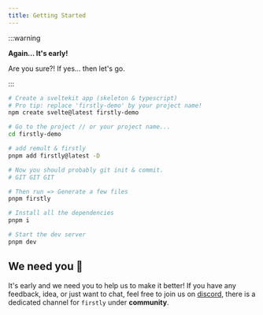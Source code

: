 ```yaml
---
title: Getting Started
---
```


:::warning

**Again... It's early!**

Are you sure?! If yes... then let's go.

:::

```bash
# Create a sveltekit app (skeleton & typescript)
# Pro tip: replace 'firstly-demo' by your project name!
npm create svelte@latest firstly-demo

# Go to the project // or your project name...
cd firstly-demo

# add remult & firstly
pnpm add firstly@latest -D

# Now you should probably git init & commit.
# GIT GIT GIT

# Then run => Generate a few files
pnpm firstly

# Install all the dependencies
pnpm i

# Start the dev server
pnpm dev
```

## We need you 🫵

It's early and we need you to help us to make it better! If you have any feedback, idea, or just
want to chat, feel free to join us on [discord](https://discord.gg/GXHk7ZfuG5), there is a dedicated
channel for `firstly` under **community**.
